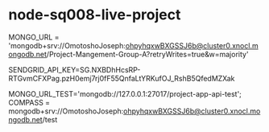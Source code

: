 # node-sq008-live-project

MONGO_URL = 'mongodb+srv://OmotoshoJoseph:ohpyhqxwBXGSSJ6b@cluster0.xnocl.mongodb.net/Project-Mangement-Group-A?retryWrites=true&w=majority'

SENDGRID_API_KEY=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

MONGO_URL_TEST='mongodb://127.0.0.1:27017/project-app-api-test';
COMPASS = mongodb+srv://OmotoshoJoseph:ohpyhqxwBXGSSJ6b@cluster0.xnocl.mongodb.net/test
